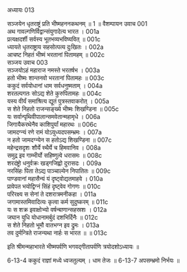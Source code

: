 अध्यायः 013

सञ्जयेन धृतराष्ट्रं प्रति भीष्महननकथनम् ॥ 1 ॥
वैशम्पायन उवाच 	001  
अथ गावल्गणिर्विद्वान्संयुगादेत्य भारत ।	001a  
प्रत्यक्षदर्शी सर्वस्य भूतभव्यभविष्यवित् ॥	001c  
ध्यायते धृतराष्ट्राय सहसोत्पत्य दुःखितः ।	002a  
आचष्ट निहतं भीष्मं भरतानां पितामहम् ॥	002c  
सञ्जय उवाच 	003  
सञ्जयोऽहं महाराज नमस्ते भरतर्षभ ।	003a  
हतो भीष्मः शान्तनवो भरतानां पितामहः ॥	003c  
ककुदं सर्वयोधानां धाम सर्वधनुष्मताम् ।	004a  
शरतल्पगतः सोऽद्य शेते कुरुपितामहः ॥	004c  
यस्य वीर्यं समाश्रित्य द्यूतं पुत्रस्तवाकरोत् ।	005a  
स शेते निहतो राजन्सङ्ख्ये भीष्मः शिखण्डिना ॥	005c  
यः सर्वान्पृथिवीपालान्समवेतान्महामृधे ।	006a  
जिगायैकरथेनैव काशिपुर्यां महारथः ॥	006c  
जामदग्न्यं रणे रामं योऽयुध्यदपसम्भ्रमः ।	007a  
न हतो जामदग्न्येन स हतोऽद्य शिखण्डिना ॥	007c  
महेन्द्रसदृशः शौर्ये स्थैर्ये च हिमवानिव ।	008a  
समुद्र इव गाम्भीर्यो सहिष्णुत्वे धरासमः ॥	008c  
शरदंष्ट्रो धनुर्वक्रः खड्गजिह्वो दुरासदः ।	009a  
नरसिंहः पिता तेऽद्य पाञ्चाल्येन निपातितः ॥	009c  
पाण्डवानां महासैन्यं यं दृष्ट्वोद्यतमाहवे ।	010a  
प्रावेपत भयोद्विग्नं सिंहं दृष्ट्वेव गोगणः ॥	010c  
परिरक्ष्य स सेनां ते दशरात्रमनीकहा ।	011a  
जगामास्तमिवादित्यः कृत्वा कर्म सुदुष्करम् ॥	011c  
यः स शक्र इवाक्षोभ्यो वर्षन्बाणान्सहस्रशः ।	012a  
जघान युधि योधानामर्बुदं दशभिर्दिनैः ॥	012c  
स शेते निहतो भूमौ वातभग्न इव द्रुमः ।	013a  
तव दुर्मन्त्रिते राजन्यथा नार्हः स भारत ॥ ॥	013c  

इति श्रीमन्महाभारते भीष्मपर्वणि भगवद्गीतापर्वणि त्रयोदशोऽध्यायः ॥

6-13-4 ककुदं राज्ञां मध्ये ध्वजतुल्यम् । धाम तेजः ॥ 6-13-7 अपसम्भ्रमो निर्भयः ॥
